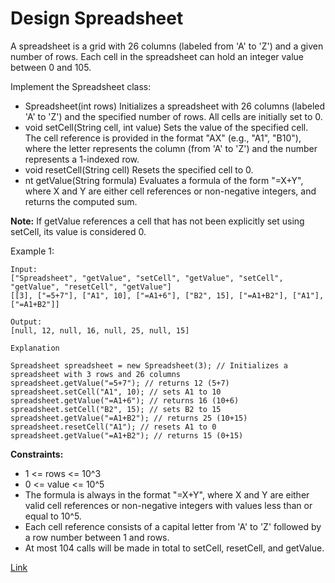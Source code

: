 # Design Spreadsheet

A spreadsheet is a grid with 26 columns (labeled from 'A' to 'Z') and a given number of rows. Each cell in the
spreadsheet can hold an integer value between 0 and 105.

Implement the Spreadsheet class:

- Spreadsheet(int rows) Initializes a spreadsheet with 26 columns (labeled 'A' to 'Z') and the specified number of rows.
  All cells are initially set to 0.
- void setCell(String cell, int value) Sets the value of the specified cell. The cell reference is provided in the
  format "AX" (e.g., "A1", "B10"), where the letter represents the column (from 'A' to 'Z') and the number represents a
  1-indexed row.
- void resetCell(String cell) Resets the specified cell to 0.
- nt getValue(String formula) Evaluates a formula of the form "=X+Y", where X and Y are either cell references or
  non-negative integers, and returns the computed sum.

**Note:** If getValue references a cell that has not been explicitly set using setCell, its value is considered 0.

Example 1:

```
Input:
["Spreadsheet", "getValue", "setCell", "getValue", "setCell", "getValue", "resetCell", "getValue"]
[[3], ["=5+7"], ["A1", 10], ["=A1+6"], ["B2", 15], ["=A1+B2"], ["A1"], ["=A1+B2"]]

Output:
[null, 12, null, 16, null, 25, null, 15]

Explanation

Spreadsheet spreadsheet = new Spreadsheet(3); // Initializes a spreadsheet with 3 rows and 26 columns
spreadsheet.getValue("=5+7"); // returns 12 (5+7)
spreadsheet.setCell("A1", 10); // sets A1 to 10
spreadsheet.getValue("=A1+6"); // returns 16 (10+6)
spreadsheet.setCell("B2", 15); // sets B2 to 15
spreadsheet.getValue("=A1+B2"); // returns 25 (10+15)
spreadsheet.resetCell("A1"); // resets A1 to 0
spreadsheet.getValue("=A1+B2"); // returns 15 (0+15)
```

**Constraints:**

- 1 <= rows <= 10^3
- 0 <= value <= 10^5
- The formula is always in the format "=X+Y", where X and Y are either valid cell references or non-negative integers
  with values less than or equal to 10^5.
- Each cell reference consists of a capital letter from 'A' to 'Z' followed by a row number between 1 and rows.
- At most 104 calls will be made in total to setCell, resetCell, and getValue.

[Link](https://leetcode.com/problems/design-spreadsheet/description/)